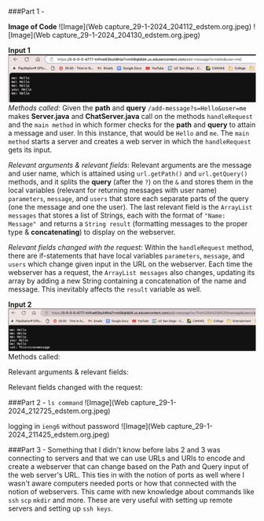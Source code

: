 ###Part 1 - 

**Image of Code**
![Image](Web capture_29-1-2024_204112_edstem.org.jpeg)
![Image](Web capture_29-1-2024_204130_edstem.org.jpeg)

**Input 1**
![Image](screenshot1.jpeg)
_Methods called_: Given the **path** and **query** ```/add-message?s=Hello&user=me``` makes **Server.java** and **ChatServer.java** call on the methods `handleRequest` and the `main method` in which former checks for the **path** and **query** to attain a message and user. In this instance, that would be `Hello` and `me`. The `main method` starts a server and creates a web server in which the `handleRequest` gets its input. 

_Relevant arguments & relevant fields_: Relevant arguments are the message and user name, which is attained using `url.getPath()` and `url.getQuery()` methods, and it splits the **query** (after the `?`) on the `&` and stores them in the local variables (relevant for returning messages with user name) `parameters`, `message`, and `users` that store each separate parts of the query (one the message and one the user). The last relevant field is the `ArrayList messages` that stores a list of Strings, each with the format of `"Name: Message" `and returns a `String result` (formatting messages to the proper type & **concatenating**) to display on the webserver.

_Relevant fields changed with the request_: Within the `handleRequest` method, there are if-statements that have local variables `parameters`, `message`, and `users` which change given input in the URL on the webserver. Each time the webserver has a request, the `ArrayList messages` also changes, updating its array by adding a new String containing a concatenation of the name and message. This inevitably affects the `result` variable as well. 

**Input 2**
![Image](screenshot2.jpeg)
Methods called:

Relevant arguments & relevant fields:

Relevant fields changed with the request:

###Part 2 - 
```ls command```
![Image](Web capture_29-1-2024_212725_edstem.org.jpeg)

logging in ```ieng6``` without password
![Image](Web capture_29-1-2024_211425_edstem.org.jpeg)

###Part 3 - 
Something that I didn't know before labs 2 and 3 was connecting to servers and that we can use URLs and URIs to encode and create a webserver that can change based on the Path and Query input of the web server's URL. 
This ties in with the notion of ports as well where I wasn't aware computers needed ports or how that connected with the notion of webservers. This came with new knowledge about commands like ```ssh``` ```scp``` ```mkdir```
and more. These are very useful with setting up remote servers and setting up ```ssh keys```.
